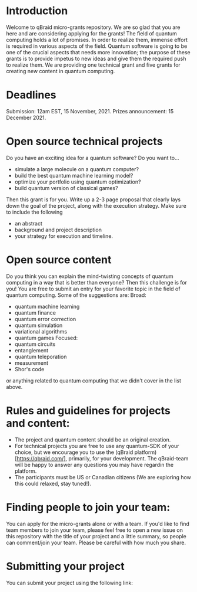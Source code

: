 # Introduction
Welcome to qBraid micro-grants repository. We are so glad that you are here and are considering applying for the grants! The field of quantum computing holds a lot of promises. In order to realize them, immense effort is required in various aspects of the field. Quantum software is going to be one of the crucial aspects that needs more innovation; the purpose of these grants is to provide impetus to new ideas and give them the required push to realize them. We are providing one technical grant and five grants for creating new content in quantum computing. 
# Deadlines
Submission: 12am EST, 15 November, 2021.
Prizes announcement: 15 December 2021. 

# Open source technical projects
 Do you have an exciting idea for a quantum software? Do you want to...
 - simulate a large molecule on a quantum computer?
 - build the best quantum machine learning model?
 - optimize your portfolio using quantum optimization?
 - build quantum version of classical games?
 
Then this grant is for you. Write up a 2-3 page proposal that clearly lays down the goal of the project, along with the execution strategy. Make sure to include the following
- an abstract
- background and project description
- your strategy for execution and timeline.

# Open source content
Do you think you can explain the mind-twisting concepts of quantum computing in a way that is better than everyone? Then this challenge is for you! You are free to submit an entry for your favorite topic in the field of quantum computing. Some of the suggestions are:
Broad:
- quantum machine learning
- quantum finance
- quantum error correction
- quantum simulation
- variational algorithms
- quantum games
Focused:
- quantum circuits
- entanglement
- quantum teleporation
- measurement
- Shor's code

or anything related to quantum computing that we didn't cover in the list above.


# Rules and guidelines for projects and content:
- The project and quantum content should be an original creation. 
- For technical projects you are free to use any quantum-SDK of your choice, but we encourage you to use the (qBraid platform)[https://qbraid.com/], primarily, for your development. The qBraid-team will be happy to answer any questions you may have regardin the platform. 
- The participants must be US or Canadian citizens (We are exploring how this could relaxed, stay tuned!).

# Finding people to join your team:
You can apply for the micro-grants alone or with a team. If you'd like to find team members to join your team, please feel free to open a new issue on this repository with the title of your project and a little summary, so people can comment/join your team. Please be careful with how much you share.

# Submitting your project
You can submit your project using the following link:



